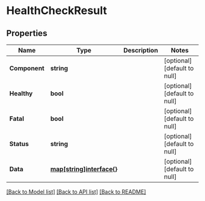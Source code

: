 # HealthCheckResult

## Properties
Name | Type | Description | Notes
------------ | ------------- | ------------- | -------------
**Component** | **string** |  | [optional] [default to null]
**Healthy** | **bool** |  | [optional] [default to null]
**Fatal** | **bool** |  | [optional] [default to null]
**Status** | **string** |  | [optional] [default to null]
**Data** | [**map[string]interface{}**](interface{}.md) |  | [optional] [default to null]

[[Back to Model list]](../README.md#documentation-for-models) [[Back to API list]](../README.md#documentation-for-api-endpoints) [[Back to README]](../README.md)


